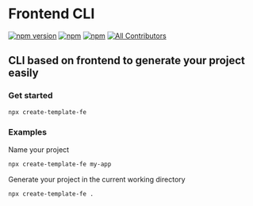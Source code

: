 # Frontend CLI

[![npm version](https://badge.fury.io/js/create-template-fe.svg)](https://badge.fury.io/js/create-template-fe) [![npm](https://img.shields.io/npm/dw/create-template-fe.svg?logo=npm)](https://www.npmjs.com/package/create-template-fe) [![npm](https://img.shields.io/bundlephobia/minzip/create-template-fe)](https://www.npmjs.com/package/create-template-fe)
[![All Contributors](https://img.shields.io/badge/all_contributors-1-orange.svg?style=flat-square)](#contributors-)

## CLI based on frontend to generate your project easily

### Get started

```bash
npx create-template-fe
```

### Examples

Name your project

```bash
npx create-template-fe my-app
```

Generate your project in the current working directory

```bash
npx create-template-fe .
```
